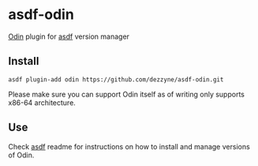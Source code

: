 # asdf-odin

[Odin](https://www.odin-lang.org/) plugin for [asdf](https://github.com/dezzyne/asdf-vm/asdf) version manager

## Install
```
asdf plugin-add odin https://github.com/dezzyne/asdf-odin.git
```

Please make sure you can support Odin itself as of writing only supports x86-64 architecture.

## Use
Check [asdf](https://github.com/dezzyne/asdf-vm/asdf) readme for instructions on how to install and manage versions of Odin.
